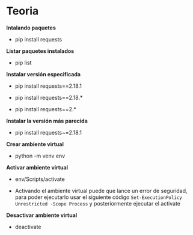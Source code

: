 # Teoria

**Intalando paquetes**

- pip install requests

**Listar paquetes instalados**

- pip list

**Instalar versión especificada**

- pip install requests==2.18.1

- pip install requests==2.18.*

- pip install requests==2.*

**Instalar la versión más parecida**

- pip install requests~=2.18.1

**Crear ambiente virtual**

- python -m venv env

**Activar ambiente virtual**

- env/Scripts/activate

- Activando el ambiente virtual puede que lance un error de seguridad, para poder ejecutarlo usar el siguiente código `Set-ExecutionPolicy Unrestricted -Scope Process` y posteriormente ejecutar el activate

**Desactivar ambiente virtual**

- deactivate
